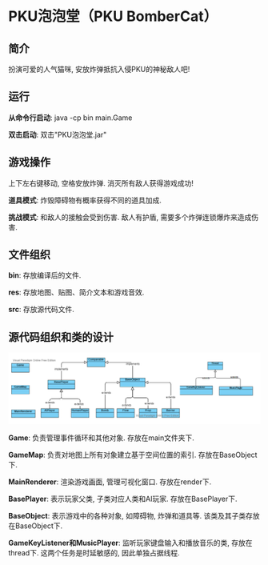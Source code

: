 # PKU泡泡堂（PKU BomberCat）
## 简介
扮演可爱的人气猫咪, 安放炸弹抵抗入侵PKU的神秘敌人吧!

## 运行
**从命令行启动**: java -cp bin main.Game

**双击启动**: 双击"PKU泡泡堂.jar"

## 游戏操作
上下左右键移动, 空格安放炸弹. 消灭所有敌人获得游戏成功!

**道具模式**: 炸毁障碍物有概率获得不同的道具加成.

**挑战模式**: 和敌人的接触会受到伤害. 敌人有护盾, 需要多个炸弹连锁爆炸来造成伤害.

## 文件组织
**bin**: 存放编译后的文件.

**res**: 存放地图、贴图、简介文本和游戏音效.

**src**: 存放源代码文件.

## 源代码组织和类的设计
![avatar](./UML.png)

**Game**: 负责管理事件循环和其他对象. 存放在main文件夹下.

**GameMap**: 负责对地图上所有对象建立基于空间位置的索引. 存放在BaseObject下.

**MainRenderer**: 渲染游戏画面, 管理可视化窗口. 存放在render下.

**BasePlayer**: 表示玩家父类, 子类对应人类和AI玩家. 存放在BasePlayer下.

**BaseObject**: 表示游戏中的各种对象, 如障碍物, 炸弹和道具等. 该类及其子类存放在BaseObject下.

**GameKeyListener和MusicPlayer**: 监听玩家键盘输入和播放音乐的类, 存放在thread下. 这两个任务是时延敏感的, 因此单独占据线程.
